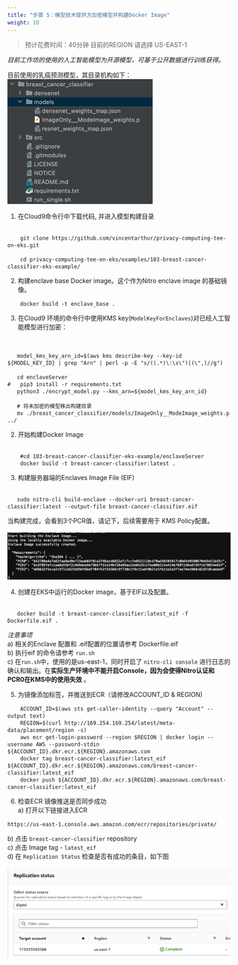 ```yaml
---
title: "步骤 5：模型技术提供方加密模型并构建Docker Image"
weight: 10
---
```


> 预计花费时间：40分钟
> 目前的REGION 请选择 US-EAST-1

*目前工作坊的使用的人工智能模型为开源模型，可基于公开数据进行训练获得。*

目前使用的乳癌预测模型，其目录机构如下：<br />
![industryscenario-server-breast-cancer-structure.png](/static/industryscenario-server-breast-cancer-structure.png)

1. 在Cloud9命令行中下载代码, 并进入模型构建目录 <br /><br />

```shell
    git clone https://github.com/vincentarthur/privacy-computing-tee-on-eks.git
    
    cd privacy-computing-tee-on-eks/examples/103-breast-cancer-classifier-eks-example/
```

2. 构建enclave base Docker image。这个作为Nitro enclave image 的基础镜像。<br/>

```shell
    docker build -t enclave_base .
```

3. 在Cloud9 环境的命令行中使用KMS key(`ModelKeyForEnclaves`)对已经人工智能模型进行加密： <br /><br />

```shell

   model_kms_key_arn_id=$(aws kms describe-key --key-id ${MODEL_KEY_ID} | grep "Arn" | perl -p -E "s/((.*)\:\s\")|(\",)//g")

   cd enclaveServer
#   pip3 install -r requirements.txt
   python3 ./encrypt_model.py --kms_arn=${model_kms_key_arn_id}
   
   # 将未加密的模型移出构建目录
   mv ./breast_cancer_classifier/models/ImageOnly__ModeImage_weights.p ../
```

2. 开始构建Docker Image <br /><br />

```shell
    #cd 103-breast-cancer-classifier-eks-example/enclaveServer
    docker build -t breast-cancer-classifier:latest .
```

3. 构建服务器端的Enclaves Image File (EIF) <br /><br />

```shell
   sudo nitro-cli build-enclave --docker-uri breast-cancer-classifier:latest --output-file breast-cancer-classifier.eif
```

当构建完成，会看到3个PCR值，请记下，后续需要用于 KMS Policy配置。 <br /><br />
![incustryscenario-2-multi-account-pcrs.png](/static/incustryscenario-2-multi-account-pcrs.png)

4. 创建在EKS中运行的Docker image，基于EIF以及配置。 <br /><br />

```shell
   docker build -t breast-cancer-classifier:latest_eif -f Dockerfile.eif .
```

*注意事项* <br />
a) 相关的Enclave 配置和 .eif配置的位置请参考 Dockerfile.eif <br />
b) 执行eif 的命令请参考 `run.sh`<br />
c) 在`run.sh`中，使用的是us-east-1，同时开启了 `nitro-cli console` 进行日志的确认和输出。在**实际生产环境中不能开启Console，因为会使得Nitro认证和PCR0在KMS中的使用失效**
。<br />

5. 为镜像添加标签，并推送到ECR（请修改ACCOUNT_ID & REGION)

```shell
    ACCOUNT_ID=$(aws sts get-caller-identity --query "Account" --output text)
    REGION=$(curl http://169.254.169.254/latest/meta-data/placement/region -s)
    aws ecr get-login-password --region $REGION | docker login --username AWS --password-stdin ${ACCOUNT_ID}.dkr.ecr.${REGION}.amazonaws.com
    docker tag breast-cancer-classifier:latest_eif ${ACCOUNT_ID}.dkr.ecr.${REGION}.amazonaws.com/breast-cancer-classifier:latest_eif
    docker push ${ACCOUNT_ID}.dkr.ecr.${REGION}.amazonaws.com/breast-cancer-classifier:latest_eif
```

6. 检查ECR 镜像推送是否同步成功 <br />
   a) 打开以下链接进入ECR <br />

```
https://us-east-1.console.aws.amazon.com/ecr/repositories/private/
```    

b) 点击 `breast-cancer-classifier` repository <br />
c) 点击 Image tag - `latest_eif` <br />
d) 在 `Replication Status` 检查是否有成功的条目，如下图 <br /><br />
![industryscenario-2-multi-account-replication-pass.png](/static/industryscenario-2-multi-account-replication-pass.png)

